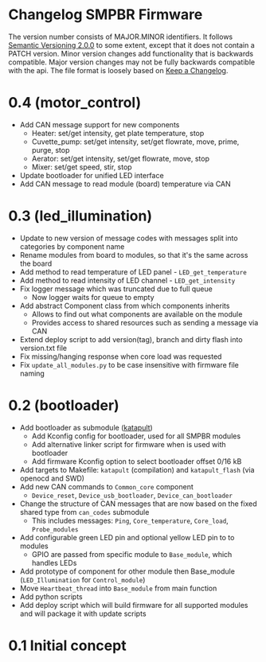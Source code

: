 # Changelog SMPBR Firmware  
The version number consists of MAJOR.MINOR identifiers. It follows [Semantic Versioning 2.0.0](https://semver.org/) to some extent, except that it does not contain a PATCH version. Minor version changes add functionality that is backwards compatible. Major version changes may not be fully backwards compatible with the api. The file format is loosely based on [Keep a Changelog](https://keepachangelog.com/en/1.1.0/).  

# 0.4 (motor_control)
- Add CAN message support for new components
  - Heater: set/get intensity, get plate temperature, stop
  - Cuvette_pump: set/get intensity, set/get flowrate, move, prime, purge, stop
  - Aerator: set/get intensity, set/get flowrate, move, stop
  - Mixer: set/get speed, stir, stop
- Update bootloader for unified LED interface
- Add CAN message to read module (board) temperature via CAN

# 0.3 (led_illumination)  
- Update to new version of message codes with messages split into categories by component name
- Rename modules from board to modules, so that it's the same across the board
- Add method to read temperature of LED panel - `LED_get_temperature`
- Add method to read intensity of LED channel - `LED_get_intensity`
- Fix logger message which was truncated due to full queue
  - Now logger waits for queue to empty
- Add abstract Component class from which components inherits
  - Allows to find out what components are available on the module
  - Provides access to shared resources such as sending a message via CAN
- Extend deploy script to add version(tag), branch and dirty flash into version.txt file
- Fix missing/hanging response when core load was requested
- Fix `update_all_modules.py` to be case insensitive with firmware file naming

# 0.2 (bootloader)  
- Add bootloader as submodule ([katapult](https://github.com/Arksine/katapult))  
  - Add Kconfig config for bootloader, used for all SMPBR modules  
  - Add alternative linker script for firmware when is used with bootloader  
  - Add firmware Kconfig option to select bootloader offset 0/16 kB  
- Add targets to Makefile: `katapult` (compilation) and `katapult_flash` (via openocd and SWD)  
- Add new CAN commands to `Common_core` component  
  - `Device_reset`, `Device_usb_bootloader`, `Device_can_bootloader`  
- Change the structure of CAN messages that are now based on the fixed shared type from `can_codes` submodule  
  - This includes messages: `Ping`, `Core_temperature`, `Core_load`, `Probe_modules`  
- Add configurable green LED pin and optional yellow LED pin to to modules  
  - GPIO are passed from specific module to `Base_module`, which handles LEDs  
- Add prototype of component for other module then Base_module (`LED_Illumination` for `Control_module`)  
- Move `Heartbeat_thread` into `Base_module` from main function  
- Add python scripts  
- Add deploy script which will build firmware for all supported modules and will package it with update scripts  

# 0.1 Initial concept  
